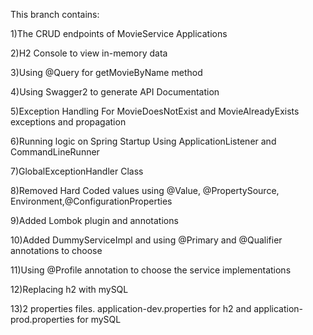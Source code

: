 This branch contains:

1)The CRUD endpoints of MovieService Applications

2)H2 Console to view in-memory data

3)Using @Query for getMovieByName method

4)Using Swagger2 to generate API Documentation

5)Exception Handling For MovieDoesNotExist and MovieAlreadyExists exceptions and propagation

6)Running logic on Spring Startup Using ApplicationListener and CommandLineRunner

7)GlobalExceptionHandler Class

8)Removed Hard Coded values using @Value, @PropertySource, Environment,@ConfigurationProperties

9)Added Lombok plugin and annotations

10)Added DummyServiceImpl and using @Primary and @Qualifier annotations to choose 

11)Using @Profile annotation to choose the service implementations

12)Replacing h2 with mySQL

13)2 properties files. application-dev.properties for h2 and application-prod.properties for mySQL
